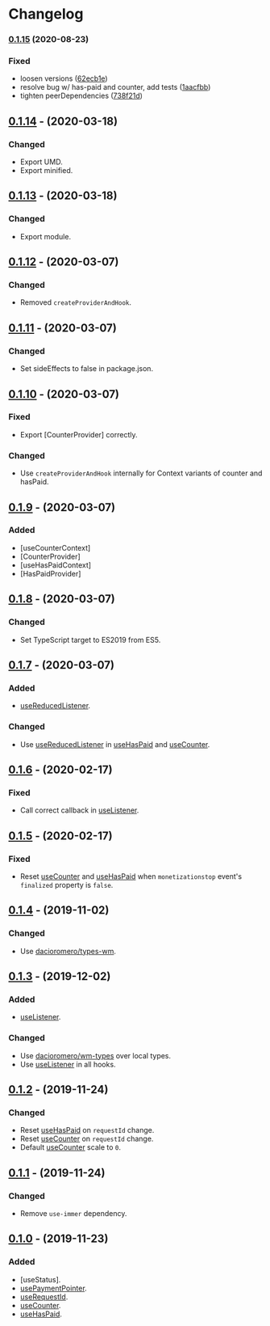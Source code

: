 # Changelog

### [0.1.15](https://github.com/dacioromero/react-hook-wm/compare/0.1.14...0.1.15) (2020-08-23)

### Fixed

- loosen versions ([62ecb1e](https://github.com/dacioromero/react-hook-wm/commit/62ecb1e6fe7af85115f445555e463908d1d9c24b))
- resolve bug w/ has-paid and counter, add tests ([1aacfbb](https://github.com/dacioromero/react-hook-wm/commit/1aacfbb05aa5362cefd6feb84d276d552fda0c8f))
- tighten peerDependencies ([738f21d](https://github.com/dacioromero/react-hook-wm/commit/738f21d78a6826e2d98428740dae26f524fbba71))

## [0.1.14] - (2020-03-18)

### Changed

- Export UMD.
- Export minified.

## [0.1.13] - (2020-03-18)

### Changed

- Export module.

## [0.1.12] - (2020-03-07)

### Changed

- Removed `createProviderAndHook`.

## [0.1.11] - (2020-03-07)

### Changed

- Set sideEffects to false in package.json.

## [0.1.10] - (2020-03-07)

### Fixed

- Export [CounterProvider] correctly.

### Changed

- Use `createProviderAndHook` internally for Context variants of counter and hasPaid.

## [0.1.9] - (2020-03-07)

### Added

- [useCounterContext]
- [CounterProvider]
- [useHasPaidContext]
- [HasPaidProvider]

## [0.1.8] - (2020-03-07)

### Changed

- Set TypeScript target to ES2019 from ES5.

## [0.1.7] - (2020-03-07)

### Added

- [useReducedListener].

### Changed

- Use [useReducedListener] in [useHasPaid] and [useCounter].

## [0.1.6] - (2020-02-17)

### Fixed

- Call correct callback in [useListener].

## [0.1.5] - (2020-02-17)

### Fixed

- Reset [useCounter] and [useHasPaid] when `monetizationstop` event's `finalized` property is `false`.

## [0.1.4] - (2019-11-02)

### Changed

- Use [dacioromero/types-wm](https://github.com/dacioromero/types-wm).

## [0.1.3] - (2019-12-02)

### Added

- [useListener].

### Changed

- Use [dacioromero/wm-types](https://github.com/dacioromero/wm-types) over local types.
- Use [useListener] in all hooks.

## [0.1.2] - (2019-11-24)

### Changed

- Reset [useHasPaid] on `requestId` change.
- Reset [useCounter] on `requestId` change.
- Default [useCounter] scale to `0`.

## [0.1.1] - (2019-11-24)

### Changed

- Remove `use-immer` dependency.

## [0.1.0] - (2019-11-23)

### Added

- [useStatus].
- [usePaymentPointer].
- [useRequestId].
- [useCounter].
- [useHasPaid].

[uselistener]: README.md#useListener
[usereducedlistener]: README.md#useReducedListener
[usepaymentpointer]: README.md#usePaymentPointer
[userequestid]: README.md#useRequestId
[usecounter]: README.md#useStatus
[usehaspaid]: README.md#useHasPaid
[0.1.14]: https://github.com/dacioromero/react-hook-wm/compare/0.1.13...0.1.14
[0.1.13]: https://github.com/dacioromero/react-hook-wm/compare/0.1.12...0.1.13
[0.1.12]: https://github.com/dacioromero/react-hook-wm/compare/0.1.11...0.1.12
[0.1.11]: https://github.com/dacioromero/react-hook-wm/compare/0.1.10...0.1.11
[0.1.10]: https://github.com/dacioromero/react-hook-wm/compare/0.1.9...0.1.10
[0.1.9]: https://github.com/dacioromero/react-hook-wm/compare/0.1.8...0.1.9
[0.1.8]: https://github.com/dacioromero/react-hook-wm/compare/0.1.7...0.1.8
[0.1.7]: https://github.com/dacioromero/react-hook-wm/compare/0.1.6...0.1.7
[0.1.6]: https://github.com/dacioromero/react-hook-wm/compare/0.1.5...0.1.6
[0.1.5]: https://github.com/dacioromero/react-hook-wm/compare/0.1.4...0.1.5
[0.1.4]: https://github.com/dacioromero/react-hook-wm/compare/0.1.3...0.1.4
[0.1.3]: https://github.com/dacioromero/react-hook-wm/compare/0.1.2...0.1.3
[0.1.2]: https://github.com/dacioromero/react-hook-wm/compare/0.1.1...0.1.2
[0.1.1]: https://github.com/dacioromero/react-hook-wm/compare/0.1.0...0.1.1
[0.1.0]: https://github.com/dacioromero/react-hook-wm/releases/tag/0.1.0
